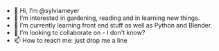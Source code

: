 - 👋 Hi, I’m @sylviameyer
- 👀 I’m interested in gardening, reading and in learning new things.
- 🌱 I’m currently learning front end stuff as well as Python and Blender.
- 💞️ I’m looking to collaborate on - I don't know?
- 📫 How to reach me: just drop me a line

<!---
sylviameyer/sylviameyer is a ✨ special ✨ repository because its `README.md` (this file) appears on your GitHub profile.
You can click the Preview link to take a look at your changes.
--->
